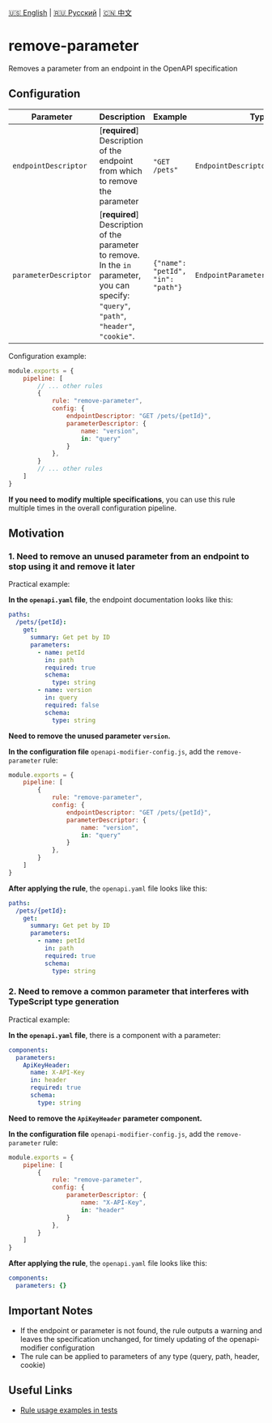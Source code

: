 [🇺🇸 English](./README.md) | [🇷🇺 Русский](./README-ru.md)  | [🇨🇳 中文](./README-zh.md)

# remove-parameter

Removes a parameter from an endpoint in the OpenAPI specification



## Configuration

| Parameter | Description | Example                           | Typing | Default |
| -------- |-------------------------------------------------------------------------------------------------------------------------------------------|-----------------------------------|------------------------|-----------|
| `endpointDescriptor`  | [**required**] Description of the endpoint from which to remove the parameter | `"GET /pets"`   | `EndpointDescriptorConfig` | - |
| `parameterDescriptor`  | [**required**] Description of the parameter to remove. In the `in` parameter, you can specify: `"query"`, `"path"`, `"header"`, `"cookie"`. | `{"name": "petId", "in": "path"}` | `EndpointParameterDescriptorConfig` | - |

Configuration example:

```js
module.exports = {
    pipeline: [
        // ... other rules
        {
            rule: "remove-parameter",
            config: {
                endpointDescriptor: "GET /pets/{petId}",
                parameterDescriptor: {
                    name: "version",
                    in: "query"
                }
            },
        }
        // ... other rules
    ]
}
```

**If you need to modify multiple specifications**, you can use this rule multiple times in the overall configuration pipeline.

## Motivation

<a name="custom_anchor_motivation_1"></a>
### 1. Need to remove an unused parameter from an endpoint to stop using it and remove it later

Practical example:

**In the `openapi.yaml` file**, the endpoint documentation looks like this:

```yaml
paths:
  /pets/{petId}:
    get:
      summary: Get pet by ID
      parameters:
        - name: petId
          in: path
          required: true
          schema:
            type: string
        - name: version
          in: query
          required: false
          schema:
            type: string
```

**Need to remove the unused parameter `version`.**

**In the configuration file** `openapi-modifier-config.js`, add the `remove-parameter` rule:

```js
module.exports = {
    pipeline: [
        {
            rule: "remove-parameter",
            config: {
                endpointDescriptor: "GET /pets/{petId}",
                parameterDescriptor: {
                    name: "version",
                    in: "query"
                }
            },
        }
    ]
}
```

**After applying the rule**, the `openapi.yaml` file looks like this:

```yaml
paths:
  /pets/{petId}:
    get:
      summary: Get pet by ID
      parameters:
        - name: petId
          in: path
          required: true
          schema:
            type: string
```

<a name="custom_anchor_motivation_2"></a>
### 2. Need to remove a common parameter that interferes with TypeScript type generation

Practical example:

**In the `openapi.yaml` file**, there is a component with a parameter:

```yaml
components:
  parameters:
    ApiKeyHeader:
      name: X-API-Key
      in: header
      required: true
      schema:
        type: string
```

**Need to remove the `ApiKeyHeader` parameter component.**

**In the configuration file** `openapi-modifier-config.js`, add the `remove-parameter` rule:

```js
module.exports = {
    pipeline: [
        {
            rule: "remove-parameter",
            config: {
                parameterDescriptor: {
                    name: "X-API-Key",
                    in: "header"
                }
            },
        }
    ]
}
```

**After applying the rule**, the `openapi.yaml` file looks like this:

```yaml
components:
  parameters: {}
```

## Important Notes

- If the endpoint or parameter is not found, the rule outputs a warning and leaves the specification unchanged, for timely updating of the openapi-modifier configuration
- The rule can be applied to parameters of any type (query, path, header, cookie)

## Useful Links

- [Rule usage examples in tests](./index.test.ts)  
 